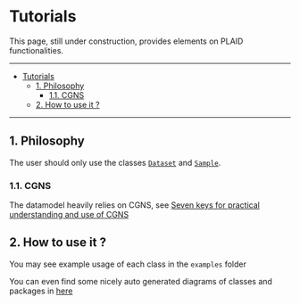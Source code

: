 # Tutorials

This page, still under construction, provides elements on PLAID functionalities.

---

- [Tutorials](#tutorials)
  - [1. Philosophy](#1-philosophy)
    - [1.1. CGNS](#11-cgns)
  - [2. How to use it ?](#2-how-to-use-it-)

---

## 1. Philosophy

The user should only use the classes [`Dataset`](plaid.containers.dataset.Dataset) and [`Sample`](plaid.containers.sample.Sample).


### 1.1. CGNS

The datamodel heavily relies on CGNS, see [Seven keys for practical understanding and use of CGNS](https://ntrs.nasa.gov/api/citations/20180006202/downloads/20180006202.pdf)

## 2. How to use it ?


You may see example usage of each class in the `examples` folder


You can even find some nicely auto generated diagrams of classes and packages in [here](diagrams.rst)

